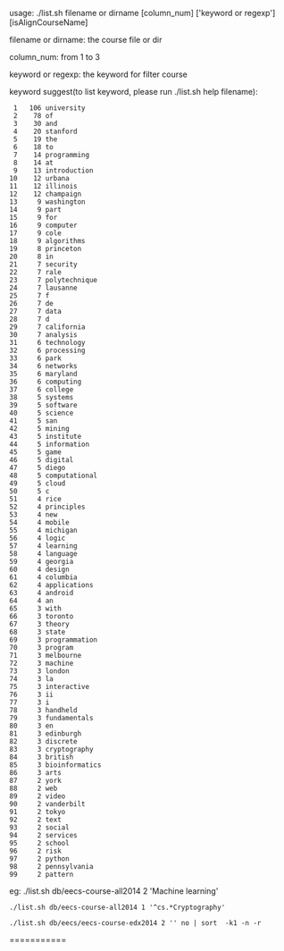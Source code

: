 usage:  ./list.sh filename or dirname [column_num] ['keyword or regexp'] [isAlignCourseName]

filename or dirname: the course file or dir

column_num: from 1 to 3

keyword or regexp: the keyword for filter course

keyword suggest(to list keyword, please run ./list.sh help filename):

     1	 106 university
     2	  78 of
     3	  30 and
     4	  20 stanford
     5	  19 the
     6	  18 to
     7	  14 programming
     8	  14 at
     9	  13 introduction
    10	  12 urbana
    11	  12 illinois
    12	  12 champaign
    13	   9 washington
    14	   9 part
    15	   9 for
    16	   9 computer
    17	   9 cole
    18	   9 algorithms
    19	   8 princeton
    20	   8 in
    21	   7 security
    22	   7 rale
    23	   7 polytechnique
    24	   7 lausanne
    25	   7 f
    26	   7 de
    27	   7 data
    28	   7 d
    29	   7 california
    30	   7 analysis
    31	   6 technology
    32	   6 processing
    33	   6 park
    34	   6 networks
    35	   6 maryland
    36	   6 computing
    37	   6 college
    38	   5 systems
    39	   5 software
    40	   5 science
    41	   5 san
    42	   5 mining
    43	   5 institute
    44	   5 information
    45	   5 game
    46	   5 digital
    47	   5 diego
    48	   5 computational
    49	   5 cloud
    50	   5 c
    51	   4 rice
    52	   4 principles
    53	   4 new
    54	   4 mobile
    55	   4 michigan
    56	   4 logic
    57	   4 learning
    58	   4 language
    59	   4 georgia
    60	   4 design
    61	   4 columbia
    62	   4 applications
    63	   4 android
    64	   4 an
    65	   3 with
    66	   3 toronto
    67	   3 theory
    68	   3 state
    69	   3 programmation
    70	   3 program
    71	   3 melbourne
    72	   3 machine
    73	   3 london
    74	   3 la
    75	   3 interactive
    76	   3 ii
    77	   3 i
    78	   3 handheld
    79	   3 fundamentals
    80	   3 en
    81	   3 edinburgh
    82	   3 discrete
    83	   3 cryptography
    84	   3 british
    85	   3 bioinformatics
    86	   3 arts
    87	   2 york
    88	   2 web
    89	   2 video
    90	   2 vanderbilt
    91	   2 tokyo
    92	   2 text
    93	   2 social
    94	   2 services
    95	   2 school
    96	   2 risk
    97	   2 python
    98	   2 pennsylvania
    99	   2 pattern

eg: ./list.sh db/eecs-course-all2014 2 'Machine learning'

    ./list.sh db/eecs-course-all2014 1 '^cs.*Cryptography'

    ./list.sh db/eecs/eecs-course-edx2014 2 '' no | sort  -k1 -n -r
===========
